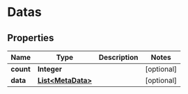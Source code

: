 
# Datas

## Properties
Name | Type | Description | Notes
------------ | ------------- | ------------- | -------------
**count** | **Integer** |  |  [optional]
**data** | [**List&lt;MetaData&gt;**](MetaData.md) |  |  [optional]



